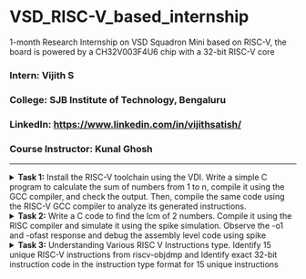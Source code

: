 # VSD_RISC-V_based_internship
1-month Research Internship on VSD Squadron Mini based on RISC-V, the board is powered by a CH32V003F4U6 chip with a 32-bit RISC-V core

### Intern: Vijith S
### **College**: SJB Institute of Technology, Bengaluru
### **LinkedIn**: https://www.linkedin.com/in/vijithsatish/
### **Course Instructor**: Kunal Ghosh

---

<details>
<summary><b>Task 1:</b> Install the RISC-V toolchain using the VDI. Write a simple C program to calculate the sum of numbers from 1 to n, compile it using the GCC compiler, and check the output. Then, compile the same code using the RISC-V GCC compiler to analyze its generated instructions.</summary> 
  
<be>

## 1. Download the Virtual Disk Image and Install it using Oracle VM Box
![Alt text](images/VirtualBox_workshop_05_12_2024_12_59_00.png)

## 2. Write a simple C program to calculate the sum of numbers from 1 to n
Clone this GitHub repository in terminal and navigate the file

```
git clone https://github.com/vijiths2003/VSD_RISC-V_based_internship.git
```
```
cd VSD_RISC-V_Vijith-S
```
```
cd Task-1
```
![Alt text](images/lab1_code.png)

## 3. Compile the C code using the GCC compiler, and check the output

open the sum1ton.c code 
```

leafpad sum1ton.c
```
compile it using gcc compiler 
```
gcc sum1ton.c
```
run the code using the ./a.out
```
./a.out
```

![Alt text](images/lab1_terminal.png)

## 4. Compile the C code using the RISC V Processor, and check the output

  the below command compiles the c program using risc v compiler
  
    riscv64-unknown-elf-gcc -o1 -mabi=lp64 -march=rv64i -o 1ton.o 1ton.c

  This command generates an assembly code for the program

    riscv64-unknown-elf-objdump -d 1ton.o | less
![Alt text](images/riscv_compiler.png)

  now we have to locate the main section

    /main

![Alt text](images/01_riscv.png)

Observations in Assembly Instructions

          The byte address for the main was found to be 10184.
          There were 15 instructions (in hexadecimal: E) when compiled with the -O1 optimization level.
          The address of each consecutive instruction increments by 4 bytes, as observed in the disassembled output.
          
The same commands were run with the -Ofast optimization level instead of -O1, resulting in a reduced number of instructions—12.

     o This demonstrates that the number and type of assembly instructions generated depend on the compilation optimization level used.
     o The higher optimization (-Ofast) produces a more compact and efficient assembly.

![Alt text](images/ofast_riscv.png)

</details>

<details>
<summary><b>Task 2:</b> Write a C code to find the lcm of 2 numbers. Compile it using the RISC compiler and simulate it using the spike simulation. Observe the -o1 and -ofast response and debug the assembly level code using spike</summary> 
  
## 1. Simple C Program to find LCM of 2 numbers
![Alt text](images/spike_code.png)

## 2. Running the code using GCC and compile it using the risc-v compiler and simulate the output using the SPIKE
the below command is used to run to spike simulation

    spike -d pk lcm.o
![Alt text](images/spike_output.png)

## 3. Observe the -o1 and -0fast instruction response using the RISC-V gcc/ SPIKE
-o1 assembly Code

![Alt text](images/o1_spike.png)

-ofast assembly Code

![Alt text](images/ofast_spike.png)

## 4. Debug the code by using the spike instruction

The below command is used to debug the assembly code using the SPIKE

    spike -d pk lcm.o
    
![Alt text](images/spike_debug.png)

</details>

<details>
<summary><b>Task 3:</b> Understanding Various RISC V Instructions type. Identify 15 unique RISC-V instructions from riscv-objdmp and Identify exact 32-bit instruction code in the instruction type format for 15 unique instructions</summary> 

## What is RISC-V

  It is an open standard instruction set architecture (ISA) based on established reduced instruction set computer (RISC) principles.

  Base Instruction Formats

  ![image](https://github.com/user-attachments/assets/7c7d53f2-c2fc-47f4-aad3-1f2467df30d3)

1. **R-Type (Register-to-Register)**  
- **Purpose**: Used for arithmetic and logical operations involving only registers.  
- **Fields**: `opcode`, `rd` (destination register), `funct3`, `rs1` (source register 1), `rs2` (source register 2), `funct7`.  
- **Example**: `add rd, rs1, rs2`.
  
2. **I-Type (Immediate)**  
- **Purpose**: Instructions involving immediate values, such as arithmetic with a constant or memory load.  
- **Fields**: `opcode`, `rd`, `funct3`, `rs1`, `imm` (immediate value).  
- **Example**: `addi rd, rs1, imm`.

3. **S-Type (Store)**  
- **Purpose**: Used for store operations (writing data to memory).  
- **Fields**: `opcode`, `imm` (split into two parts), `rs1`, `rs2`, `funct3`.  
- **Example**: `sw rs2, imm(rs1)`.

4. **B-Type (Branch)**  
- **Purpose**: Used for conditional branch instructions.  
- **Fields**: `opcode`, `imm` (split into multiple parts), `rs1`, `rs2`, `funct3`.  
- **Example**: `beq rs1, rs2, imm`.

5. **U-Type (Upper Immediate)**  
- **Purpose**: Used to load a 20-bit upper immediate value into the destination register.  
- **Fields**: `opcode`, `rd`, `imm` (20 bits).  
- **Example**: `lui rd, imm`

6. **J-Type (Jump)**  
- **Purpose**: Used for jump instructions.  
- **Fields**: `opcode`, `rd`, `imm` (split into multiple parts).  
- **Example**: `jal rd, imm`.

## The unique RISC-V instructions between the addresses 10184 to 10204

![Alt text](images/ofast_spike.png)

### 1. **addi - Add immediate**
   - **Description:** Adds an immediate value to a register.
   - **Example:** `addi sp, sp, -32`
   - Instruction 10184:   addi sp, sp, -32
     Adjusts the stack pointer.

### 2. **sd - Store double word**
   - **Description:** Stores a double word from a register into memory.
   - **Example:** `sd ra, 24(sp)`
   - Instruction 10188:   sd   ra, 24(sp)
     Stores the return address on the stack.

### 3. **lui - Load upper immediate**
   - **Description:** Loads an immediate value into the upper 20 bits of a register.
   - **Example:** `lui a0, 0x2b`
   - Instruction 10198:   lui  a5, 0x2b
     Loads the upper 20 bits of a value into `a0`.

### 4. **jal - Jump and link**
   - **Description:** Jumps to a target address and stores the return address in a register.
   - **Example:** `jal ra, 10460 <printf>`
   - Instruction    101a0:   jal  ra, 105f0
     Calls the `printf` function and stores the return address in `ra`.

### 5. **ld - Load double word**
   - **Description:** Loads a double word from memory into a register.
   - **Example:** `ld ra, 24(sp)`
     Loads the return address from the stack.

### 6. **li - Load immediate (pseudo-instruction)**
   - **Description:** Loads an immediate value into a register.
   - **Example:** `li a0, 0`  
     Loads the value `0` into `a0`.

### 7. **lw - Load word**
   - **Description:** Loads a word from memory into a register.
   - **Example:** `lw a1, 12(sp)`  
     Loads a word from the stack into `a1`.

### 8. **sw - Store word**
   - **Description:** Stores a word from a register into memory.
   - **Example:** `sw a1, 12(sp)`  
     Stores a word from `a1` onto the stack.

### 9. **ret - Return from subroutine (pseudo-instruction)**
   - **Description:** Returns control to the caller.
   - **Example:** `ret`  
     Returns from a subroutine.

### 10. **mv - Move (pseudo-instruction)**
   - **Description:** Copies a value from one register to another.
   - **Example:** `mv s1, a0`  
     Copies the value of `a0` into `s1`.

### 11. **sub - Subtract**
   - **Description:** Subtracts one register's value from another.
   - **Example:** `sub a0, a0, s0`  
     Subtracts `s0` from `a0` and stores the result in `a0`.

### 12. **bne - Branch if not equal**
   - **Description:** Branches to a target address if two registers are not equal.
   - **Example:** `bne a5, a4, 17abc`  
     Branches to address `17abc` if `a5` is not equal to `a4`.

### 13. **slt - Set less than**
   - **Description:** Compares two registers and sets the destination to 1 if the first is less than the second.
   - **Example:** `slt a0, a0, a1`  
     Sets `a0` to 1 if `a0` is less than `a1`, otherwise sets it to 0.

### 14. **andi - AND immediate**
   - **Description:** Performs a bitwise AND operation between a register and an immediate value.
   - **Example:** `andi s0, s0, 0xFF`  
     Performs a bitwise AND operation between `s0` and `0xFF`.

### 15. **xor - Exclusive OR**
   - **Description:** Performs a bitwise XOR operation between two registers.
   - **Example:** `xor s1, s2, s3`  
     Performs a bitwise XOR between `s2` and `s3`, storing the result in `s1`.

<details>
<summary><b>Task 4:</b>  Verilog Netlist and Testbench, perform an experiment of Functional Simulation and observe the waveforms </summary> 
  
## 1. Cloning the repository and downloading the netlist files for simulation.
Clone this GitHub repository in the terminal and navigate the file

```
git clone https://github.com/vijiths2003/VSD_RISC-V_based_internship.git
```
```
cd VSD_RISC-V_Vijith-S
```
```
cd Task-4
```
## 2. Compiling the netlist files and Simulate the output

To run and simulate the verilog code, enter the following command:
```
iverilog -o iiitb_rv32i iiitb_rv32i.v iiitb_rv32i_tb.v
```
```
./iiitb_rv32i
```
To see the simulation waveform in GTKWave, enter the following command:
```
gtkwave iiitb_rv32i.vcd
```
![Alt text](images/netlist_terminal.png)

## 2. Observe and Understand the output

![Alt text](images/verilog_output.png)

